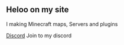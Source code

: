 ## Heloo on my site

I making Minecraft maps, Servers and plugins

[Discord](https://bit.ly/servforall)
Join to my discord
